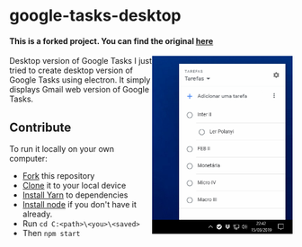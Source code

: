 # google-tasks-desktop
#### This is a forked project. You can find the original [here](https://github.com/uenify/google-tasks-desktop)
Desktop version of Google Tasks
<img src="screenshot.png" width="250" align="right">
I just tried to create desktop version of Google Tasks using electron. It simply displays Gmail web version of Google Tasks.

## Contribute

To run it locally on your own computer:

* [Fork](https://help.github.com/articles/fork-a-repo/) this repository
* [Clone](https://help.github.com/articles/cloning-a-repository/) it to your
  local device
* [Install Yarn](https://yarnpkg.com/en/docs/cli/install) to dependencies
* [Install node](https://nodejs.org/en/) if you don't have it already.
* Run `cd C:<path>\<you>\<saved> `
* Then `npm start`

